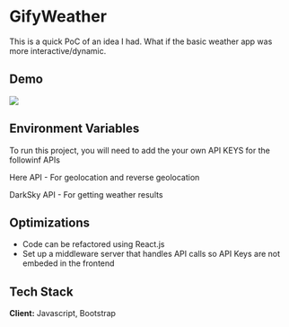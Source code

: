 
# GifyWeather

This is a quick PoC of an idea I had. What if the basic weather app was more interactive/dynamic.


## Demo

![](https://raw.githubusercontent.com/dre-codes/GifyWeather/main/GifWeather2.gif)


## Environment Variables

To run this project, you will need to add the your own API KEYS for the followinf APIs

Here API - For geolocation and reverse geolocation

DarkSky API - For getting weather results




## Optimizations

- Code can be refactored using React.js
- Set up a middleware server that handles API calls so API Keys are not embeded in the frontend





## Tech Stack

**Client:** Javascript, Bootstrap



